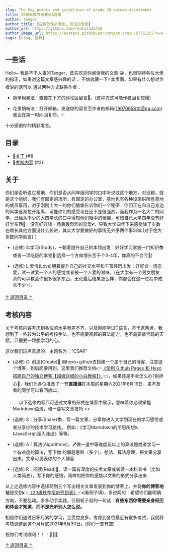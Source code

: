 ```yaml
---
slug: The Key points and guidelines of grade 20 autumn assessment
title: 20级秋季考核要点&指南
author: Tanger
author_title: [应用软件研发部, 算法研发部]
author_url: https://github.com/redhat123456
author_image_url: https://avatars.githubusercontent.com/u/57751257?v=4
tags: [blog, 招新]
---
```

## 一些话 
Hello~ 我是不干人事的Tanger，首先欢迎你阅读我的文章
😀，也很期待各位大佬的指正，如果对这篇文章感兴趣的话
，不妨收藏一下⭐本页面，如果有什么想对作者说的话可以
通过两种方式联系作者：

* 简单粗暴法：直接在下方的评论区留言🎈。(这种方式可能作者回复较慢)

* 花里胡哨法：打开邮箱，发送你的留言至作者的邮箱(1907065810@qq.com)我会在第一时间回复你。✨

十分感谢你的精彩发言。


## <span id="0">目录</span>
   
 * 🍍[关于 ](#1) (#1) 
 * 🥥[考核内容](#2) (#2)


## <span id="1">关于</span>

你们是否听说过基地，你们是否从同年级同学的口中听说过这个地方，对没错，就是这个组织，我们有固定的场所，有固定的办公室，基地也有各种设施供所有基地的成员享用，对于刚刚上大一的你们偷偷告诉你们一个秘密：你们正在和自己身边的同学逐渐拉开距离，可能你们的感受现在还不是很强烈，而我作为一名大二的同学，已经从不少的大四学长的口中得知他们眼中的懊悔，可惜自己大学四年没有好好学东西📕，没有好好谈一场轰轰烈烈的恋爱💕，导致大学四年下来感觉除了岁数在增长其他方面没什么长进，其实大学要做好的事情无外乎两件事S和L(对于绝大多数同学而言)：

* (必修) S:学习(Study)，✏朝着提升自己的本领出发：好好学习掌握一门知识📚或者一项吃饭的本领🔨(选择一个方向埋头苦干个3-4年，你真的不会亏🚀)

* (选修) L:爱情(Love)朝着提升自己的社交水平和丰富经历出发：好好谈一场恋爱，试一试爱一个人的感觉或者被一个人爱的滋味。(在大学有一个男女朋友真的可以教会你很多很多东西，无论最后结果怎么样，你都会在这一过程中成长不少⭐)。

<!-- truncate -->


[↑ 返回目录 ↑](#0)



##  <span id="2">考核内容</span>

关于考核内容考虑到各位的水平参差不齐，以及刚刚学过C语言，基于这两点，我想到了一些较为公平的考核手法，也不需要高超的算法能力，也不需要敲代码的天赋，只需要一颗想学习的心。

这次我们玩点意思的，主题名为：“CSAR”

* (必修) C: 创造(Create)🔨,用hexo+github去搭建一个属于自己的博客，注意这个博客，到后面要用到，这里我们推荐文档👉<a href="https://blog.csdn.net/qq_36759224/article/details/82121420?utm_medium=distribute.pc_relevant.none-task-blog-BlogCommendFromMachineLearnPai2-6.edu_weight&depth_1-utm_source=distribute.pc_relevant.none-task-blog-BlogCommendFromMachineLearnPai2-6.edu_weight">《使用 Github Pages 和 Hexo 搭建自己的独立博客【超级详细的小白教程】》</a>👈，如果还是不会怎么办?别担心🙂，我们为各位准备了一节**直播课**在本周的星期六2021年6月19日，来不及看的同学可以看回放🎞。

  &nbsp;&nbsp;&nbsp;&nbsp;   以下选修内容只可通过文章的形式在博客中展示，意味着你必须掌握Markdown语法，和一些写文章技巧   >>

* (选修) S：分享(Share)📚，写一篇文章，分享你进入大学到现在的学习感悟或者分享你的技术学习路线。
例如：《学习Markdown的所思所想》、《JavaScript深入浅出》等等。

* (选修) A：算法(Algorithms)，🖊做一道中等难度及以上的算法题或者学习一个有难度的算法，写下你
的解题思路（多个）、想法、算法原理，把文章分享出来，文章可发表你的个人博客

* (选修) R：阅读(Read)👀，读一篇有深度的技术文章或者读一本科普书（比如人类简史），写下你的感悟，同样的把你的感悟以文章的形式分享出来

从上述选修内容中选择两到三个写出相关文章发表到你的博客上，并将**你的博客地址**提交到👉<a href="https://github.com/seven-innovation-base/attendence-sheet-/issues/1">《20级秋季招新签到表》</a>👈(看例子填)，多说两句：希望你们能明确方向，不要乱动。多多动手实践，引用耗子叔的一句话：**有些东西你需要亲身经历和体会才知道，而不是光听别人怎么说。**

相信你们通过日积月累的学习，会受益良多，考虑到各位最近有很多考试，我就将考核调整到这个月月底2021年6月30日。(你们一定有空)

祝你们考试顺利！！！🌹🌹🌹


[↑ 返回目录 ↑](#0)

